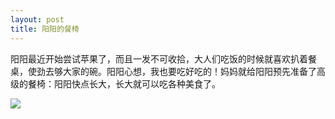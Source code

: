 ```yaml
---
layout: post
title: 阳阳的餐椅
---
```


阳阳最近开始尝试苹果了，而且一发不可收拾，大人们吃饭的时候就喜欢扒着餐桌，使劲去够大家的碗。阳阳心想，我也要吃好吃的！妈妈就给阳阳预先准备了高级的餐椅：阳阳快点长大，长大就可以吃各种美食了。

![](https://raw.githubusercontent.com/initlove/initlove.github.io/master/images/2016-07-10-164427.jpg)


